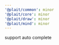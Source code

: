 ```yaml
---
'@plait/common': minor
'@plait/core': minor
'@plait/draw': minor
'@plait/mind': minor
---
```


support auto complete
